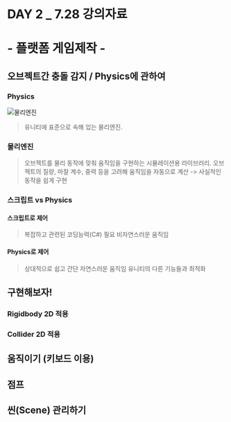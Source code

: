 # DAY 2 _ 7.28 강의자료

# - 플랫폼 게임제작 -

## 오브젝트간 충돌 감지 / Physics에 관하여
 
### Physics
![물리엔진](Lectures/L3/unity_physics.png)
>유니티에 표준으로 속해 있는 물리엔진.
 
### 물리엔진
>오브젝트를 물리 동작에 맞춰 움직임을 구현하는 시뮬레이션용 라이브러리.
>오브젝트의 질량, 마찰 계수, 중력 등을 고려해 움직임을 자동으로 계산 -> 사실적인 동작을 쉽게 구현
 
### 스크립트 vs Physics

  #### 스크립트로 제어 
  > 복잡하고 관련된 코딩능력(C#) 필요
  > 비자연스러운 움직임
  
  #### Physics로 제어 
  > 상대적으로 쉽고 간단
  > 자연스러운 움직임
  > 유니티의 다른 기능들과 최적화


## 구현해보자!

### Rigidbody 2D 적용


### Collider 2D 적용



## 움직이기 (키보드 이용)


## 점프


## 씬(Scene) 관리하기
